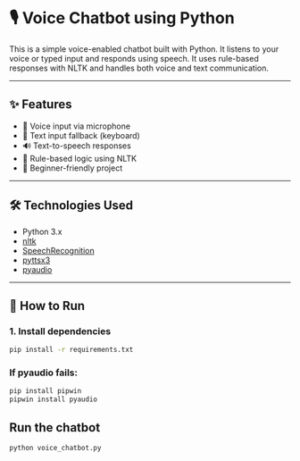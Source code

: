 # 🎙️ Voice Chatbot using Python

This is a simple voice-enabled chatbot built with Python. It listens to your voice or typed input and responds using speech. It uses rule-based responses with NLTK and handles both voice and text communication.

---

## ✨ Features

- 🎤 Voice input via microphone
- 💬 Text input fallback (keyboard)
- 🔊 Text-to-speech responses
- 🤖 Rule-based logic using NLTK
- 🎯 Beginner-friendly project

---

## 🛠️ Technologies Used

- Python 3.x
- [nltk](https://www.nltk.org/)
- [SpeechRecognition](https://pypi.org/project/SpeechRecognition/)
- [pyttsx3](https://pypi.org/project/pyttsx3/)
- [pyaudio](https://people.csail.mit.edu/hubert/pyaudio/)

---

## 🚀 How to Run

### 1. Install dependencies

```bash
pip install -r requirements.txt
```

### If pyaudio fails:

```bash
pip install pipwin
pipwin install pyaudio
```

## Run the chatbot

```bash
python voice_chatbot.py
```
